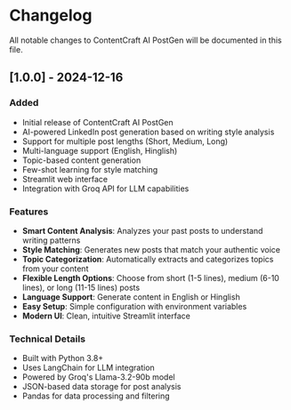 # Changelog

All notable changes to ContentCraft AI PostGen will be documented in this file.

## [1.0.0] - 2024-12-16

### Added
- Initial release of ContentCraft AI PostGen
- AI-powered LinkedIn post generation based on writing style analysis
- Support for multiple post lengths (Short, Medium, Long)
- Multi-language support (English, Hinglish)
- Topic-based content generation
- Few-shot learning for style matching
- Streamlit web interface
- Integration with Groq API for LLM capabilities

### Features
- **Smart Content Analysis**: Analyzes your past posts to understand writing patterns
- **Style Matching**: Generates new posts that match your authentic voice
- **Topic Categorization**: Automatically extracts and categorizes topics from your content
- **Flexible Length Options**: Choose from short (1-5 lines), medium (6-10 lines), or long (11-15 lines) posts
- **Language Support**: Generate content in English or Hinglish
- **Easy Setup**: Simple configuration with environment variables
- **Modern UI**: Clean, intuitive Streamlit interface

### Technical Details
- Built with Python 3.8+
- Uses LangChain for LLM integration
- Powered by Groq's Llama-3.2-90b model
- JSON-based data storage for post analysis
- Pandas for data processing and filtering
